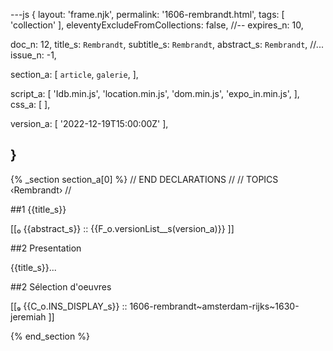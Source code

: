 ---js
{
  layout:    'frame.njk',
  permalink: '1606-rembrandt.html',
  tags:      [ 'collection' ],
  eleventyExcludeFromCollections: false,
  //-- expires_n: 10,

  doc_n:      12,
  title_s:    `Rembrandt`,
  subtitle_s: `Rembrandt`,
  abstract_s: `Rembrandt`,
  //... issue_n: -1,

  section_a:
  [
    `article`,
    `galerie`,
  ],

  script_a:
  [
    'Idb.min.js',
    'location.min.js',
    'dom.min.js',
    'expo_in.min.js',
  ],
  css_a:
  [
  ],

  version_a:
  [
    '2022-12-19T15:00:00Z'
  ],

}
---
{% _section section_a[0] %}
// END DECLARATIONS //
//  TOPICS
‹Rembrandt›
//

##1 {{title_s}}

[[₀  {{abstract_s}}  ::
     {{F_o.versionList__s(version_a)}}  ]]

##2  Presentation

{{title_s}}...

##2  Sélection d'oeuvres

[[₉  {{C_o.INS_DISPLAY_s}} ::
     1606-rembrandt~amsterdam-rijks~1630-jeremiah ]]

{% end_section %}
